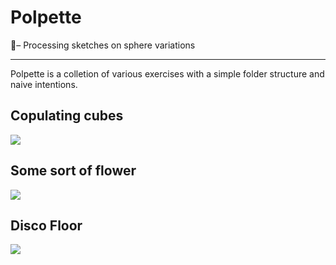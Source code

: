 # Polpette
🎢– Processing sketches on sphere variations

____________

Polpette is a colletion of various exercises with a simple folder structure and naive intentions.

## Copulating cubes
![](https://media.giphy.com/media/TgL7ucy8t5bBURbRoW/giphy.gif)

## Some sort of flower
![](https://media.giphy.com/media/2YoCCavcDpT2tHQno0/giphy.gif)

## Disco Floor
![](https://media.giphy.com/media/LoNPsNE2cqUyJ49H3D/giphy.gif)
